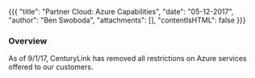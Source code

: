 {{{
  "title": "Partner Cloud: Azure Capabilities",
  "date": "05-12-2017",
  "author": "Ben Swoboda",
  "attachments": [],
  "contentIsHTML": false
}}}

### Overview

As of 9/1/17, CenturyLink has removed all restrictions on Azure services offered to our customers.
